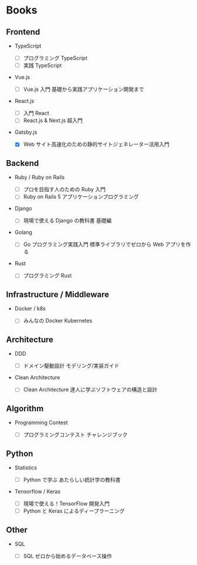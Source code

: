 # Books

## Frontend

- TypeScript

  - [ ] プログラミング TypeScript
  - [ ] 実践 TypeScript

- Vue.js

  - [ ] Vue.js 入門 基礎から実践アプリケーション開発まで

- React.js

  - [ ] 入門 React
  - [ ] React.js & Next.js 超入門

- Gatsby.js

  - [x] Web サイト高速化のための静的サイトジェネレーター活用入門

## Backend

- Ruby / Ruby on Rails

  - [ ] プロを目指す人のための Ruby 入門
  - [ ] Ruby on Rails 5 アプリケーションプログラミング

- Django

  - [ ] 現場で使える Django の教科書 基礎編

- Golang

  - [ ] Go プログラミング実践入門 標準ライブラリでゼロから Web アプリを作る

- Rust

  - [ ] プログラミング Rust

## Infrastructure / Middleware

- Docker / k8s

  - [ ] みんなの Docker Kubernetes

## Architecture

- DDD

  - [ ] ドメイン駆動設計 モデリング/実装ガイド

- Clean Architecture

  - [ ] Clean Architecture 達人に学ぶソフトウェアの構造と設計

## Algorithm

- Programming Contest

  - [ ] プログラミングコンテスト チャレンジブック

## Python

- Statistics

  - [ ] Python で学ぶ あたらしい統計学の教科書

- Tensorflow / Keras

  - [ ] 現場で使える！TensorFlow 開発入門
  - [ ] Python と Keras によるディープラーニング

## Other

- SQL

  - [ ] SQL ゼロから始めるデータベース操作
